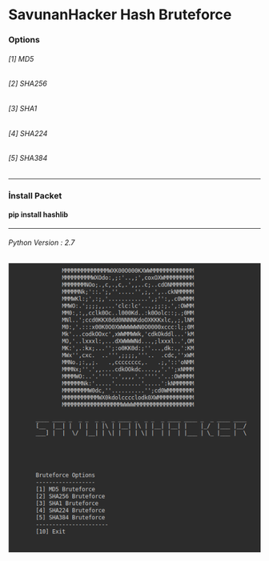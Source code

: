 # SavunanHacker Hash Bruteforce

### Options

###### [1] MD5 

###### [2] SHA256

###### [3] SHA1

###### [4] SHA224

###### [5] SHA384
-----------------
### İnstall Packet

#### pip install hashlib
----
###### Python Version : 2.7
![alt text](image.png)
